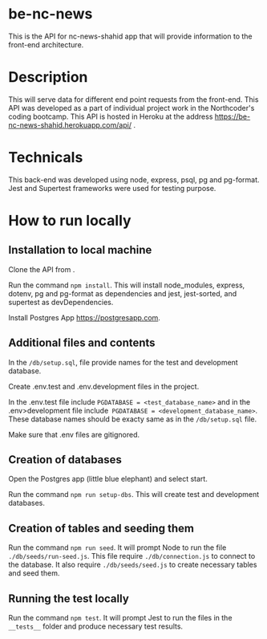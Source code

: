 # be-nc-news

This is the API for nc-news-shahid app that will provide information to the front-end architecture.

# Description

This will serve data for different end point requests from the front-end. This API was developed as a part of individual project work in the Northcoder's coding bootcamp. This API is hosted in Heroku at the address https://be-nc-news-shahid.herokuapp.com/api/ .

# Technicals

This back-end was developed using node, express, psql, pg and pg-format. Jest and Supertest frameworks were used for testing purpose.

# How to run locally

## Installation to local machine

Clone the API from .

Run the command `npm install`. This will install node_modules, express, dotenv, pg and pg-format as dependencies and jest, jest-sorted, and supertest as devDependencies.

Install Postgres App https://postgresapp.com.

## Additional files and contents

In the `/db/setup.sql`, file provide names for the test and development database.

Create .env.test and .env.development files in the project.

In the .env.test file include `PGDATABASE = <test_database_name>` and in the .env>development file include` PGDATABASE = <development_database_name>`. These database names should be exacty same as in the `/db/setup.sql` file.

Make sure that .env files are gitignored.

## Creation of databases

Open the Postgres app (little blue elephant) and select start.

Run the command `npm run setup-dbs`. This will create test and development databases.

## Creation of tables and seeding them

Run the command `npm run seed`. It will prompt Node to run the file `./db/seeds/run-seed.js`. This file require `./db/connection.js` to connect to the database. It also require `./db/seeds/seed.js` to create necessary tables and seed them.

## Running the test locally

Run the command `npm test`. It will prompt Jest to run the files in the `__tests__` folder and produce necessary test results.
